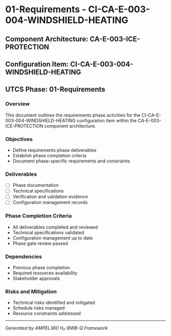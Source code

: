 # 01-Requirements - CI-CA-E-003-004-WINDSHIELD-HEATING

## Component Architecture: CA-E-003-ICE-PROTECTION
## Configuration Item: CI-CA-E-003-004-WINDSHIELD-HEATING
## UTCS Phase: 01-Requirements

### Overview
This document outlines the requirements phase activities for the CI-CA-E-003-004-WINDSHIELD-HEATING configuration item within the CA-E-003-ICE-PROTECTION component architecture.

### Objectives
- Define requirements phase deliverables
- Establish phase completion criteria
- Document phase-specific requirements and constraints

### Deliverables
- [ ] Phase documentation
- [ ] Technical specifications
- [ ] Verification and validation evidence
- [ ] Configuration management records

### Phase Completion Criteria
- All deliverables completed and reviewed
- Technical specifications validated
- Configuration management up to date
- Phase gate review passed

### Dependencies
- Previous phase completion
- Required resources availability
- Stakeholder approvals

### Risks and Mitigation
- Technical risks identified and mitigated
- Schedule risks managed
- Resource constraints addressed

---
*Generated by AMPEL360 H₂-BWB-Q Framework*
